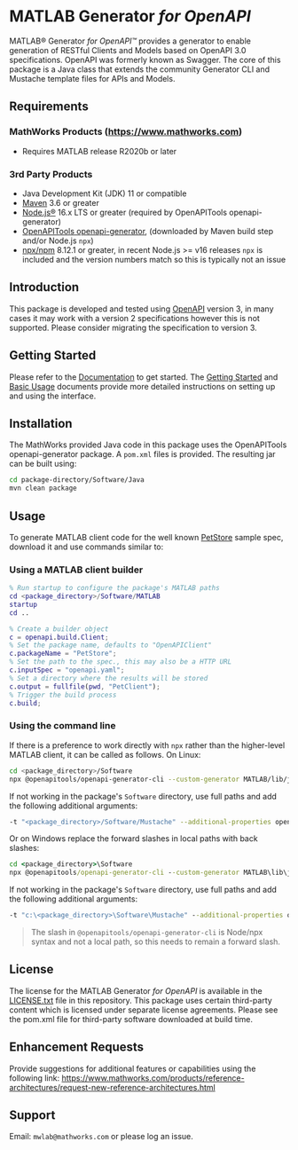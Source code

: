 # MATLAB Generator *for OpenAPI*

MATLAB® Generator *for OpenAPI™* provides a generator to enable generation of RESTful Clients and Models based on OpenAPI 3.0 specifications. OpenAPI was formerly known as Swagger. The core of this package is a Java class that extends the community Generator CLI and Mustache template files for APIs and Models.

## Requirements

### MathWorks Products (https://www.mathworks.com)

* Requires MATLAB release R2020b or later

### 3rd Party Products

* Java Development Kit (JDK) 11 or compatible
* [Maven](https://maven.apache.org/) 3.6 or greater
* [Node.js®](https://nodejs.org/en/) 16.x LTS or greater (required by OpenAPITools openapi-generator)
* [OpenAPITools openapi-generator](https://github.com/openapitools/openapi-generator), (downloaded by Maven build step and/or Node.js `npx`)
* [npx/npm](https://github.com/npm/cli) 8.12.1 or greater, in recent Node.js >= v16 releases `npx` is included and the version numbers match so this is typically not an issue

## Introduction

This package is developed and tested using [OpenAPI](https://github.com/OAI/OpenAPI-Specification)
version 3, in many cases it may work with a version 2 specifications however this is not supported. Please consider migrating the specification to version 3.

## Getting Started

Please refer to the [Documentation](Documentation/README.md) to get started. The [Getting Started](Documentation/GettingStarted.md) and [Basic Usage](Documentation/BasicUsage.md) documents provide more detailed instructions on setting up and using the interface.

## Installation

The MathWorks provided Java code in this package uses the OpenAPITools openapi-generator package. A `pom.xml` files is provided. The resulting jar can be built using:

```bash
cd package-directory/Software/Java
mvn clean package
```

## Usage

To generate MATLAB client code for the well known [PetStore](https://github.com/swagger-api/swagger-petstore/blob/master/src/main/resources/openapi.yaml) sample spec, download it and use commands similar to:

### Using a MATLAB client builder

```matlab
% Run startup to configure the package's MATLAB paths
cd <package_directory>/Software/MATLAB
startup
cd ..

% Create a builder object
c = openapi.build.Client;
% Set the package name, defaults to "OpenAPIClient"
c.packageName = "PetStore";
% Set the path to the spec., this may also be a HTTP URL
c.inputSpec = "openapi.yaml";
% Set a directory where the results will be stored
c.output = fullfile(pwd, "PetClient");
% Trigger the build process
c.build;
```

### Using the command line

If there is a preference to work directly with `npx` rather than the higher-level MATLAB client, it can be called as follows. On Linux:

```bash
cd <package_directory>/Software
npx @openapitools/openapi-generator-cli --custom-generator MATLAB/lib/jar/MATLABClientCodegen-openapi-generator-0.0.1.jar generate -g MATLAB -i openapi.yaml -o PetClient --package-name PetStore
```
If not working in the package's `Software` directory, use full paths and add the following additional arguments:

```bash
-t "<package_directory>/Software/Mustache" --additional-properties openapiRoot="<package_directory>/Software/MATLAB
```

Or on Windows replace the forward slashes in local paths with back slashes:

```bat
cd <package_directory>\Software
npx @openapitools/openapi-generator-cli --custom-generator MATLAB\lib\jar\MATLABClientCodegen-openapi-generator-0.0.1.jar generate -g MATLAB -i openapi.yaml -o PetClient --package-name PetStore
```

If not working in the package's `Software` directory, use full paths and add the following additional arguments:

```bat
-t "c:\<package_directory>\Software\Mustache" --additional-properties openapiRoot="c:\ <package_directory>\Software\MATLAB"
```
> The slash in `@openapitools/openapi-generator-cli` is Node/npx syntax and not a local path, so this needs to remain a forward slash.

## License

The license for the MATLAB Generator *for OpenAPI* is available in the [LICENSE.txt](LICENSE.txt) file in this repository. This package uses certain third-party content which is licensed under separate license agreements. Please see the pom.xml file for third-party software downloaded at build time.

## Enhancement Requests

Provide suggestions for additional features or capabilities using the following link:
https://www.mathworks.com/products/reference-architectures/request-new-reference-architectures.html

## Support

Email: `mwlab@mathworks.com` or please log an issue.

[//]: #  (Copyright 2019-2023 The MathWorks, Inc.)
